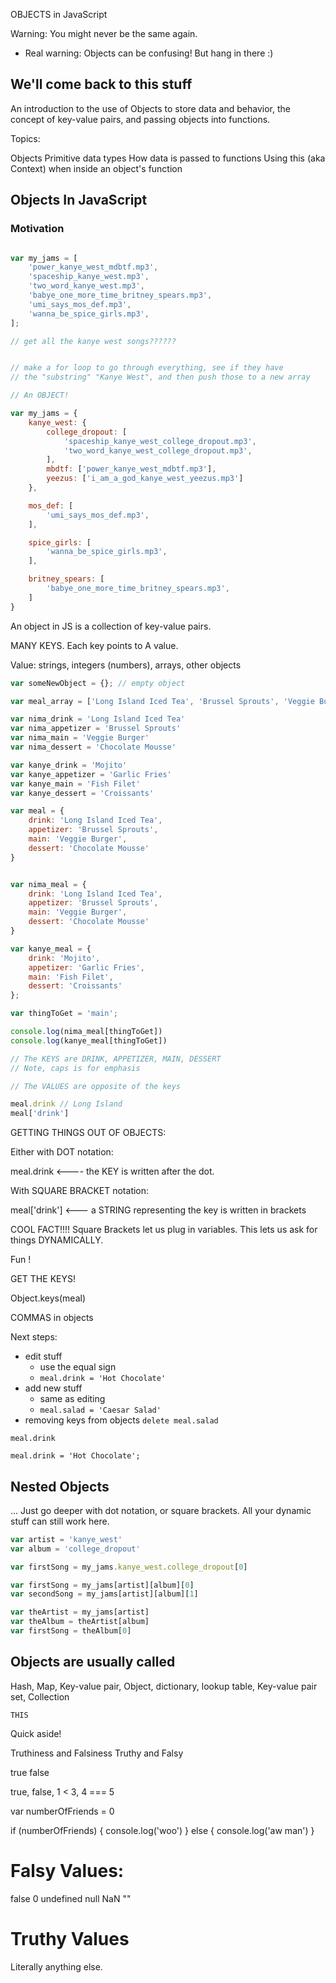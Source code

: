 OBJECTS in JavaScript

Warning: You might never be the same again.

- Real warning: Objects can be confusing! But hang in there :)

## We'll come back to this stuff

An introduction to the use of Objects to store data and behavior, the concept of key-value pairs, and passing objects into functions.

Topics:

Objects
Primitive data types
How data is passed to functions
Using this (aka Context) when inside an object's function

## Objects In JavaScript

### Motivation

```js

var my_jams = [
	'power_kanye_west_mdbtf.mp3',
	'spaceship_kanye_west.mp3',
	'two_word_kanye_west.mp3',
	'babye_one_more_time_britney_spears.mp3',
	'umi_says_mos_def.mp3',
	'wanna_be_spice_girls.mp3',
];

// get all the kanye west songs??????


// make a for loop to go through everything, see if they have
// the "substring" "Kanye West", and then push those to a new array

// An OBJECT!

var my_jams = {
	kanye_west: {
		college_dropout: [
			'spaceship_kanye_west_college_dropout.mp3',
			'two_word_kanye_west_college_dropout.mp3',
		],
		mbdtf: ['power_kanye_west_mdbtf.mp3'],
		yeezus: ['i_am_a_god_kanye_west_yeezus.mp3']
	},

	mos_def: [
		'umi_says_mos_def.mp3',
	],

	spice_girls: [
		'wanna_be_spice_girls.mp3',	
	],

	britney_spears: [
		'babye_one_more_time_britney_spears.mp3',
	]
}
```

An object in JS is a collection of key-value pairs.

MANY KEYS. Each key points to A value.

Value: strings, integers (numbers), arrays, other objects


```js
var someNewObject = {}; // empty object

var meal_array = ['Long Island Iced Tea', 'Brussel Sprouts', 'Veggie Burger', 'Chocolate Mousse']

var nima_drink = 'Long Island Iced Tea'
var nima_appetizer = 'Brussel Sprouts'
var nima_main = 'Veggie Burger'
var nima_dessert = 'Chocolate Mousse'

var kanye_drink = 'Mojito'
var kanye_appetizer = 'Garlic Fries'
var kanye_main = 'Fish Filet'
var kanye_dessert = 'Croissants'

var meal = {
	drink: 'Long Island Iced Tea',
	appetizer: 'Brussel Sprouts',
	main: 'Veggie Burger',
	dessert: 'Chocolate Mousse'
}


var nima_meal = {
	drink: 'Long Island Iced Tea',
	appetizer: 'Brussel Sprouts',
	main: 'Veggie Burger',
	dessert: 'Chocolate Mousse'
}

var kanye_meal = {
	drink: 'Mojito',
	appetizer: 'Garlic Fries',
	main: 'Fish Filet',
	dessert: 'Croissants'
};

var thingToGet = 'main';

console.log(nima_meal[thingToGet])
console.log(kanye_meal[thingToGet])

// The KEYS are DRINK, APPETIZER, MAIN, DESSERT
// Note, caps is for emphasis

// The VALUES are opposite of the keys

meal.drink // Long Island
meal['drink']

```

GETTING THINGS OUT OF OBJECTS:

Either with DOT notation:

meal.drink <---- the KEY is written after the dot.

With SQUARE BRACKET notation:

meal['drink'] <--- a STRING representing the key is written in brackets

COOL FACT!!!! Square Brackets let us plug in variables. This lets us ask for things DYNAMICALLY.



Fun !

GET THE KEYS!

Object.keys(meal)




COMMAS in objects


Next steps:

- edit stuff
	- use the equal sign
	- `meal.drink = 'Hot Chocolate'`
- add new stuff
	- same as editing
	- `meal.salad = 'Caesar Salad'`
- removing keys from objects
	`delete meal.salad`

```
meal.drink

meal.drink = 'Hot Chocolate';

```

## Nested Objects

... Just go deeper with dot notation, or square brackets. All your dynamic stuff can still work here.

```js
var artist = 'kanye_west'
var album = 'college_dropout'

var firstSong = my_jams.kanye_west.college_dropout[0]

var firstSong = my_jams[artist][album][0]
var secondSong = my_jams[artist][album][1]

var theArtist = my_jams[artist]
var theAlbum = theArtist[album]
var firstSong = theAlbum[0]
```



## Objects are usually called

Hash, Map, Key-value pair, Object, dictionary, lookup table, Key-value pair set, Collection






`THIS`





Quick aside!


Truthiness and Falsiness
Truthy and Falsy

true false

true, false, 1 < 3, 4 === 5

var numberOfFriends = 0

if (numberOfFriends) {
	console.log('woo')
} else {
	console.log('aw man')
}




Falsy Values:
=============
false
0
undefined
null
NaN
""

Truthy Values
=============

Literally anything else.





